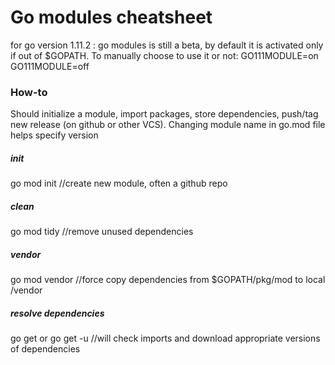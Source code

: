# Go modules cheatsheet

for go version 1.11.2 : go modules is still a beta, by default it
is activated only if out of $GOPATH.
To manually choose to use it or not:
GO111MODULE=on
GO111MODULE=off

### How-to
Should initialize a module, import packages, store dependencies, push/tag new release (on github or other VCS). Changing module name in go.mod file helps specify version

##### init
go mod init <name> //create new module, often a github repo

##### clean
go mod tidy //remove unused dependencies

##### vendor
go mod vendor //force copy dependencies from $GOPATH/pkg/mod to local /vendor

##### resolve dependencies
go get
or
go get -u 
//will check imports and download appropriate versions of dependencies

